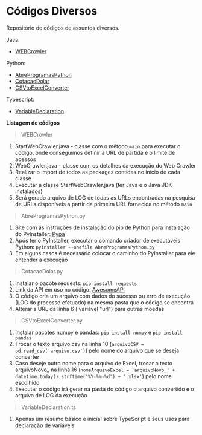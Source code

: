 # Códigos Diversos
Repositório de códigos de assuntos diversos.

Java:
- [WEBCrowler](#WEBCrowler)

Python:
- [AbreProgramasPython](#AbreProgramasPython)
- [CotacaoDolar](#CotacaoDolar) 
- [CSVtoExcelConverter](#CSVtoExcelConverter)

Typescript:
- [VariableDeclaration](#VariableDeclaration)

**Listagem de códigos**

> WEBCrowler <a id="WEBCrowler"></a>
1. StartWebCrawler.java - classe com o método `main` para executar o código, onde conseguimos definir a URL de partida e o limite de acessos
2. WebCrawler.java - classe com os detalhes da execução do Web Crawler
3. Realizar o import de todos as packages contidas no início de cada classe
4. Executar a classe StartWebCrawler.java (ter Java e o Java JDK instalados)
5. Será gerado arquivo de LOG de todas as URLs encontradas na pesquisa de URLs disponíveis a partir da primeira URL fornecida no método `main`

> AbreProgramasPython.py <a id="AbreProgramasPython"></a>
  
 1. Site com as instruções de instalação do pip de Python para instalação do PyInstaller: [Pypa](https://pip.pypa.io/en/stable/getting-started/)
 2. Após ter o PyInstaller, executar o comando criador de executáveis Python: `pyinstaller --onefile AbreProgramasPython.py`
 3. Em alguns casos é necessário colocar o caminho do PyInstaller para ele entender a execução

> CotacaoDolar.py <a id="CotacaoDolar"></a>

 1. Instalar o pacote requests: `pip install requests`
 2. Link da API em uso no código: [AwesomeAPI](https://docs.awesomeapi.com.br/api-de-moedas)
 3. O código cria um arquivo com dados do sucesso ou erro de execução (LOG do processo efetuado) na mesma pasta que o código se encontra
 4. Alterar a URL da linha 6 ( variável "url") para outras moedas

> CSVtoExcelConverter.py <a id="CSVtoExcelConverter"></a>
 1. Instalar pacotes numpy e pandas: `pip install numpy` e `pip install pandas`
 2. Trocar o texto arquivo.csv na linha 10 (`arquivoCSV = pd.read_csv('arquivo.csv')`) pelo nome do arquivo que se deseja converter
 3. Caso deseje outro nome para o arquivo de Excel, trocar o texto arquivoNovo_ na linha 16 (`nomeArquivoExcel = 'arquivoNovo_' + datetime.today().strftime('%Y-%m-%d') + '.xlsx'`) pelo nome escolhido
 4. Executar o código irá gerar na pasta do código o arquivo convertido e o arquivo de LOG da execução

> VariableDeclaration.ts <a id="VariableDeclaration"></a>
1. Apenas um resumo básico e inicial sobre TypeScript e seus usos para declaração de variáveis